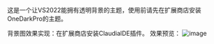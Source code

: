 这是一个让VS2022能拥有透明背景的主题，使用前请先在扩展商店安装OneDarkPro的主题。

背景图效果实现：在扩展商店安装ClaudialDE插件。
效果预览：
![image](https://user-images.githubusercontent.com/33830248/161864428-32237330-3ca0-4d8c-8d07-a33e3a519fb0.png)
